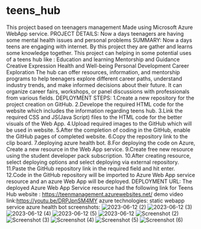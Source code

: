 # teens_hub
This project based on teenagers management
Made using Microsoft Azure WebApp service.
PROJECT DETAILS:
Now a days teenagers are having some mental health issues and personal problems 
SUMMARY: 
Now a days teens are engaging with internet. By this project they are gather and learns some knowledge together. This project can helping in some potential uses of a teens hub like :
Education and learning
Mentorship and Guidance
Creative Expression
Health and Well-being
Personal Development 
Career Exploration
The hub can offer resources, information, and mentorship programs to help teenagers explore different career paths, understand industry trends, and make informed decisions about their future. It can organize career fairs, workshops, or panel discussions with professionals from various fields.
DEPLOYMENT STEPS:
1.Create a new repository for the project creation on GitHub.
2.Develope the required HTML code for the website which includes the information regarding teens hub.
3.Link the required CSS and JS(Java Script) files to the HTML code for the better visuals of the Web App.
4.Upload required images to the GitHub which will be used in website.
5.After the completion of coding in the GitHub, enable the GitHub pages of completed website.
6.Copy the repository link to the clip board.
7.deploying azure health bot.
8.For deploying the code on Azure, Create a new resource in the Web App service.
9.Create free new resource using the student developer pack subscription.
10.After creating resource, select deploying options and select deploying via external repository.
11.Paste the GitHub repository link in the required field and hit enter.
12.Code in the GitHub repository will be imported to Azure Web App service resource and an azure Web App will be deployed.
DEPLOYMENT URL:
The deployed Azure Web App Service resource had the following link for Teens Hub website :
https://teenmanagement.azurewebsites.net/
demo video link:https://youtu.be/DRPJpnSM4MY
azure technologies: static webapp service
                    azure health bot
screenshots:
![2023-06-12 (2)](https://github.com/vidiyalajagadeesh/teens_hub/assets/133757327/2aa44e9f-bbbb-4d50-9428-3dcc331edbad)
![2023-06-12 (3)](https://github.com/vidiyalajagadeesh/teens_hub/assets/133757327/5fc6e240-e959-47c4-b8f6-0beef0af5411)
![2023-06-12 (4)](https://github.com/vidiyalajagadeesh/teens_hub/assets/133757327/b24e835b-8d32-4b2b-9387-a7e498833013)
![2023-06-12 (5)](https://github.com/vidiyalajagadeesh/teens_hub/assets/133757327/8f73d6d9-9343-4424-949c-6f2e5e345b99)
![2023-06-12](https://github.com/vidiyalajagadeesh/teens_hub/assets/133757327/1b1d4ada-4323-46d9-a1d5-6088c543639f)
![Screenshot (2)](https://github.com/vidiyalajagadeesh/teens_hub/assets/133757327/98205df5-1bf8-4a4a-af70-235378128c17)
![Screenshot (3)](https://github.com/vidiyalajagadeesh/teens_hub/assets/133757327/8c454e67-8e83-463f-8c03-1523b8e0e36b)
![Screenshot (4)](https://github.com/vidiyalajagadeesh/teens_hub/assets/133757327/ad2d9d35-bf13-4848-91c9-4336a4704c4d)
![Screenshot (5)](https://github.com/vidiyalajagadeesh/teens_hub/assets/133757327/c0ae1fd6-5636-4a80-9ad6-b17294a6b182)
![Screenshot (6)](https://github.com/vidiyalajagadeesh/teens_hub/assets/133757327/09fed41e-8020-49ff-8ec0-f09595f5e075)


